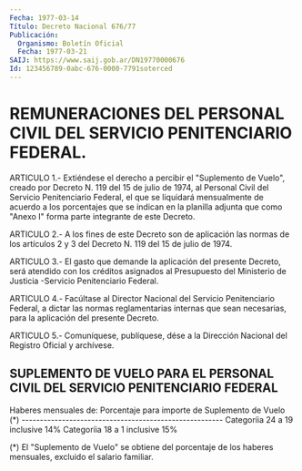 ```yaml
---
Fecha: 1977-03-14
Título: Decreto Nacional 676/77
Publicación:
  Organismo: Boletín Oficial
  Fecha: 1977-03-21
SAIJ: https://www.saij.gob.ar/DN19770000676
Id: 123456789-0abc-676-0000-7791soterced
---
```

# REMUNERACIONES DEL PERSONAL CIVIL DEL SERVICIO PENITENCIARIO FEDERAL.

<a id="1"></a>
ARTICULO 1.- Extiéndese el derecho a percibir el "Suplemento de Vuelo",  creado  por  Decreto  N.  119  del 15 de julio de 1974, al Personal  Civil  del  Servicio Penitenciario  Federal,  el  que  se liquidará mensualmente  de acuerdo a los porcentajes que se indican en la planilla adjunta que  como  "Anexo  I" forma parte integrante de este Decreto.

<a id="2"></a>
ARTICULO 2.- A los fines de este Decreto son de aplicación las normas  de  los  artículos 2 y 3 del Decreto N. 119 del 15 de julio de 1974.

<a id="3"></a>
ARTICULO  3.-  El gasto que demande la aplicación del presente Decreto, será atendido  con  los  créditos asignados al Presupuesto del  Ministerio  de  Justicia  -Servicio    Penitenciario  Federal.

<a id="4"></a>
ARTICULO  4.-  Facúltase  al  Director  Nacional  del Servicio Penitenciario Federal, a dictar las normas reglamentarias  internas que  sean  necesarias,  para  la  aplicación  del presente Decreto.

<a id="5"></a>
ARTICULO  5.-  Comuníquese,  publíquese,  dése  a  la Dirección Nacional del Registro Oficial y archívese.

## SUPLEMENTO DE VUELO PARA EL PERSONAL CIVIL DEL SERVICIO PENITENCIARIO FEDERAL

<a id="1"></a>
Haberes mensuales de:            Porcentaje para importe de                                  Suplemento de Vuelo (*) ------------------------------------------------------- Categoríia 24 a 19 inclusive              14% Categoríia  18  a  1 inclusive              15%

(*) El "Suplemento  de  Vuelo"  se  obtiene  del  porcentaje de los haberes mensuales, excluido el salario familiar.